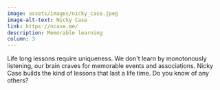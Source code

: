 ```yaml
---
image: assets/images/nicky_case.jpeg
image-alt-text: Nicky Case
link: https://ncase.me/
description: Memorable learning
column: 3
---
```


Life long lessons require uniqueness. We don't learn by monotonously listening, our brain craves for memorable events and associations. Nicky Case builds the kind of lessons that last a life time. Do you know of any others?